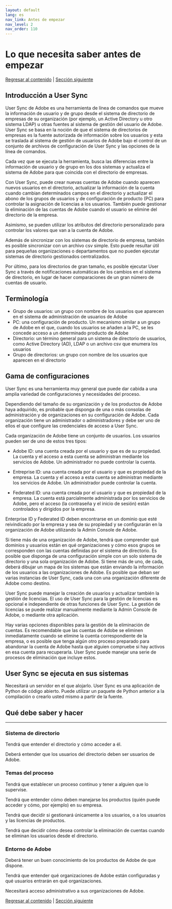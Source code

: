 ```yaml
---
layout: default
lang: es
nav_link: Antes de empezar
nav_level: 2
nav_order: 110
---
```


# Lo que necesita saber antes de empezar

[Regresar al contenido](index.md) \| [Sección siguiente](layout_orgs.md)

## Introducción a User Sync

User Sync de Adobe es una herramienta de línea de comandos que mueve la información de usuario y de grupo desde el sistema de directorio de empresas de su organización (por ejemplo, un Active Directory u otro sistema LDAP) u otras fuentes al sistema de gestión del usuario de Adobe. User Sync se basa en la noción de que el sistema de directorios de empresas es la fuente autorizada de información sobre los usuarios y esta se traslada al sistema de gestión de usuarios de Adobe bajo el control de un conjunto de archivos de configuración de User Sync y las opciones de la línea de comandos.

Cada vez que se ejecuta la herramienta, busca las diferencias entre la información de usuario y de grupo en los dos sistemas y actualiza el sistema de Adobe para que coincida con el directorio de empresas.

Con User Sync, puede crear nuevas cuentas de Adobe cuando aparecen nuevos usuarios en el directorio, actualizar la información de la cuenta cuando cambian determinados campos en el directorio y actualizar el abono de los grupos de usuarios y de configuración de producto (PC) para controlar la asignación de licencias a los usuarios. También puede gestionar la eliminación de las cuentas de Adobe cuando el usuario se elimine del directorio de la empresa.

Asimismo, se pueden utilizar los atributos del directorio personalizado para controlar los valores que van a la cuenta de Adobe.

Además de sincronizar con los sistemas de directorio de empresa, también es posible sincronizar con un archivo csv simple. Esto puede resultar útil para pequeñas organizaciones o departamentos que no pueden ejecutar sistemas de directorio gestionados centralizados.

Por último, para los directorios de gran tamaño, es posible ejecutar User Sync a través de notificaciones automáticas de los cambios en el sistema de directorio, en lugar de hacer comparaciones de un gran número de cuentas de usuario.

## Terminología

- Grupo de usuarios: un grupo con nombre de los usuarios que aparecen en el sistema de administración de usuarios de Adobe
- PC: una configuración de producto. Un mecanismo similar a un grupo de Adobe en el que, cuando los usuarios se añaden a la PC, se les concede acceso a un determinado producto de Adobe
- Directorio: un término general para un sistema de directorio de usuarios, como Active Directory (AD), LDAP o un archivo csv que enumera los usuarios
- Grupo de directorios: un grupo con nombre de los usuarios que aparecen en el directorio

 

## Gama de configuraciones
User Sync es una herramienta muy general que puede dar cabida a una amplia variedad de configuraciones y necesidades del proceso.

Dependiendo del tamaño de su organización y de los productos de Adobe haya adquirido, es probable que disponga de una o más consolas de administración y de organizaciones en su configuración de Adobe. Cada organización tiene un administrador o administradores y debe ser uno de ellos el que configure las credenciales de acceso a User Sync.

Cada organización de Adobe tiene un conjunto de usuarios. Los usuarios pueden ser de uno de estos tres tipos:

- Adobe ID: una cuenta creada por el usuario y que es de su propiedad. La cuenta y el acceso a esta cuenta se administran mediante los servicios de Adobe. Un administrador no puede controlar la cuenta.

- Entreprise ID: una cuenta creada por el usuario y que es propiedad de la empresa. La cuenta y el acceso a esta cuenta se administran mediante los servicios de Adobe. Un administrador puede controlar la cuenta.

- Federated ID: una cuenta creada por el usuario y que es propiedad de la empresa. La cuenta está parcialmente administrada por los servicios de Adobe, pero el acceso (la contraseña y el inicio de sesión) están controlados y dirigidos por la empresa.

Enterprise ID y Federated ID deben encontrarse en un dominio que esté reivindicado por la empresa y sea de su propiedad y se configurarán en la organización de Adobe utilizando la Admin Console de Adobe.

Si tiene más de una organización de Adobe, tendrá que comprender qué dominios y usuarios están en qué organizaciones y cómo esos grupos se corresponden con las cuentas definidas por el sistema de directorio. Es posible que disponga de una configuración simple con un solo sistema de directorio y una sola organización de Adobe. Si tiene más de uno, de cada, deberá dibujar un mapa de los sistemas que están enviando la información de los usuarios a las organizaciones de Adobe. Es posible que deban ser varias instancias de User Sync, cada una con una organización diferente de Adobe como destino.

User Sync puede manejar la creación de usuarios y actualizar también la gestión de licencias. El uso de User Sync para la gestión de licencias es opcional e independiente de otras funciones de User Sync. La gestión de licencias se puede realizar manualmente mediante la Admin Console de Adobe, o mediante otra aplicación.

Hay varias opciones disponibles para la gestión de la eliminación de cuentas. Es recomendable que las cuentas de Adobe se eliminen inmediatamente cuando se elimine la cuenta correspondiente de la empresa, o es posible que tenga algún otro proceso preparado para abandonar la cuenta de Adobe hasta que alguien compruebe si hay activos en esa cuenta para recuperarla. User Sync puede manejar una serie de procesos de eliminación que incluye estos.


## User Sync se ejecuta en sus sistemas
Necesitará un servidor en el que alojarlo. User Sync es una aplicación de Python de código abierto. Puede utilizar un paquete de Python anterior a la compilación o crearlo usted mismo a partir de la fuente.

## Qué debe saber y hacer

----------

### Sistema de directorio
Tendrá que entender el directorio y cómo acceder a él.

Deberá entender que los usuarios del directorio deben ser usuarios de Adobe.

### Temas del proceso
Tendrá que establecer un proceso continuo y tener a alguien que lo supervise.

Tendrá que entender cómo deben manejarse los productos (quién puede acceder y cómo, por ejemplo) en su empresa.

Tendrá que decidir si gestionará únicamente a los usuarios, o a los usuarios y las licencias de productos.

Tendrá que decidir cómo desea controlar la eliminación de cuentas cuando se eliminan los usuarios desde el directorio.

### Entorno de Adobe
Deberá tener un buen conocimiento de los productos de Adobe de que dispone.

Tendrá que entender qué organizaciones de Adobe están configuradas y qué usuarios entrarán en qué organizaciones.

Necesitará acceso administrativo a sus organizaciones de Adobe.

[Regresar al contenido](index.md) \|  [Sección siguiente](layout_orgs.md)
